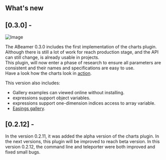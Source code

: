 ## What's new

## [0.3.0] -
  
![Image](https://a-bentofreire.github.io/abeamer-gallery-release/animate-charts/story-frames/story.gif)  
  
The ABeamer 0.3.0 includes the first implementation of the charts plugin.  
Although there is still a lot of work for reach production stage, and the API can still change,
is already usable in projects.  
This plugin, will now enter a phase of research to ensure all parameters are consistent and their names 
and specifications are easy to use.  
Have a look how the charts look in [action](https://a-bentofreire.github.io/abeamer-gallery-release/charts-gallery/index-online.html).
  
This version also includes:
* Gallery examples can viewed online without installing.
* expressions support object variables.
* expressions support one-dimension indices access to array variable.
* [Easings gallery](https://a-bentofreire.github.io/abeamer-gallery-release/easings-gallery/index-online.html).
  
## [0.2.12] -

In the version 0.2.11, it was added the alpha version of the charts plugin.
In the next versions, this plugin will be improved to reach beta version.
In this version 0.2.12, the command line and teleporter were both improved 
and fixed small bugs.
